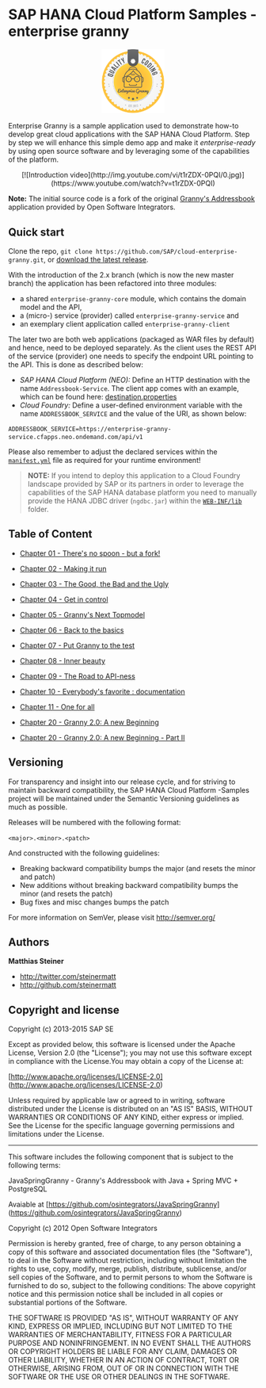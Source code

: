 SAP HANA Cloud Platform Samples - enterprise granny
========

<p align="center">
  <img src="/doc/ensw_granny_logo_web.png" width="25%">
</p>

Enterprise Granny is a sample application used to demonstrate how-to develop great cloud applications with the SAP HANA Cloud Platform. Step by step we will enhance this simple demo app and make it _enterprise-ready_ by using open source software and by leveraging some of the capabilities of the platform.

<p align="center">
[![Introduction video](http://img.youtube.com/vi/t1rZDX-0PQI/0.jpg)](https://www.youtube.com/watch?v=t1rZDX-0PQI)
<p align="center">

**Note:** The initial source code is a fork of the original [Granny's Addressbook](https://github.com/osintegrators/JavaSpringGranny) application provided by Open Software Integrators. 

Quick start
-----------

Clone the repo, `git clone https://github.com/SAP/cloud-enterprise-granny.git`, or [download the latest release](https://github.com/SAP/cloud-enterprise-granny/archive/master.zip).

With the introduction of the 2.x branch (which is now the new master branch) the application has been refactored into three modules:

+ a shared `enterprise-granny-core` module, which contains the domain model and the API,
+ a (micro-) service (provider) called `enterprise-granny-service` and
+ an exemplary client application called `enterprise-granny-client` 

The later two are both web applications (packaged as WAR files by default) and hence, need to be deployed separately. As the client uses the REST API of the service (provider) one needs to specify the endpoint URL pointing to the API. This is done as described below:

+ _SAP HANA Cloud Platform (NEO):_ Define an HTTP destination with the name `Addressbook-Service`. The client app comes with an example, which can be found here: [destination.properties](enterprise-granny-client/src/main/resources/destinations/destination.properties)
+ _Cloud Foundry:_ Define a user-defined environment variable with the name `ADDRESSBOOK_SERVICE` and the value of the URI, as shown below: 

```
ADDRESSBOOK_SERVICE=https://enterprise-granny-service.cfapps.neo.ondemand.com/api/v1
```

Please also remember to adjust the declared services within the [`manifest.yml`](enterprise-granny-client/manifest.yml) file as required for your runtime environment! 

> **NOTE:** If you intend to deploy this application to a Cloud Foundry landscape provided by SAP or its partners in order to leverage the capabilities of the SAP HANA database platform you need to manually provide the HANA JDBC driver (`ngdbc.jar`) within the [`WEB-INF/lib`](enterprise-granny-service/src/main/webapp/WEB-INF/lib) folder. 

Table of Content
-----------

+ [Chapter 01 - There's no spoon - but a fork! ](/doc/01.md)
+ [Chapter 02 - Making it run](/doc/02.md)
+ [Chapter 03 - The Good, the Bad and the Ugly](/doc/03.md)
+ [Chapter 04 - Get in control](/doc/04.md)
+ [Chapter 05 - Granny's Next Topmodel](/doc/05.md)
+ [Chapter 06 - Back to the basics](/doc/06.md)
+ [Chapter 07 - Put Granny to the test](/doc/07.md)
+ [Chapter 08 - Inner beauty](/doc/08.md)
+ [Chapter 09 - The Road to API-ness](/doc/09.md)
+ [Chapter 10 - Everybody's favorite : documentation](/doc/10.md)
+ [Chapter 11 - One for all](/doc/11.md)

+ [Chapter 20 - Granny 2.0: A new Beginning](/doc/20a.md)
+ [Chapter 20 - Granny 2.0: A new Beginning - Part II](/doc/20.md)

Versioning
----------

For transparency and insight into our release cycle, and for striving to maintain backward compatibility, the SAP HANA Cloud Platform -Samples project will be maintained under the Semantic Versioning guidelines as much as possible.

Releases will be numbered with the following format:

`<major>.<minor>.<patch>`

And constructed with the following guidelines:

* Breaking backward compatibility bumps the major (and resets the minor and patch)
* New additions without breaking backward compatibility bumps the minor (and resets the patch)
* Bug fixes and misc changes bumps the patch

For more information on SemVer, please visit http://semver.org/


Authors
-------

**Matthias Steiner**

+ http://twitter.com/steinermatt
+ http://github.com/steinermatt


Copyright and license
---------------------

Copyright (c) 2013-2015 SAP SE

Except as provided below, this software is licensed under the Apache License, Version 2.0 (the "License"); you may not use this software except in compliance with the License.You may obtain a copy of the License at:

[http://www.apache.org/licenses/LICENSE-2.0] (http://www.apache.org/licenses/LICENSE-2.0)

Unless required by applicable law or agreed to in writing, software distributed under the License is distributed on an "AS IS" BASIS, WITHOUT WARRANTIES OR CONDITIONS OF ANY KIND, either express or implied. See the License for the specific language governing permissions and limitations under the License.

- - -

This software includes the following component that is subject to the following terms: 

JavaSpringGranny - Granny's Addressbook with Java + Spring MVC + PostgreSQL

Avaiable at [https://github.com/osintegrators/JavaSpringGranny] (https://github.com/osintegrators/JavaSpringGranny)

Copyright (c) 2012 Open Software Integrators

Permission is hereby granted, free of charge, to any person obtaining a copy of this software and associated documentation files (the "Software"), to deal in the Software without restriction, including without limitation the rights to use, copy, modify, merge, publish, distribute, sublicense, and/or sell copies of the Software, and to permit persons to whom the Software is furnished to do so, subject to the following conditions:
The above copyright notice and this permission notice shall be included in all copies or substantial portions of the Software.

THE SOFTWARE IS PROVIDED "AS IS", WITHOUT WARRANTY OF ANY KIND, EXPRESS OR IMPLIED, INCLUDING BUT NOT LIMITED TO THE WARRANTIES OF MERCHANTABILITY, FITNESS FOR A PARTICULAR PURPOSE AND NONINFRINGEMENT. IN NO EVENT SHALL THE AUTHORS OR COPYRIGHT HOLDERS BE LIABLE FOR ANY CLAIM, DAMAGES OR OTHER LIABILITY, WHETHER IN AN ACTION OF CONTRACT, TORT OR OTHERWISE, ARISING FROM, OUT OF OR IN CONNECTION WITH THE SOFTWARE OR THE USE OR OTHER DEALINGS IN THE SOFTWARE.

